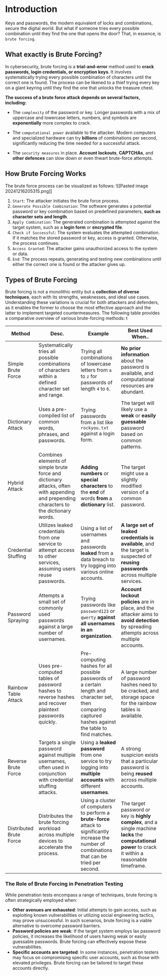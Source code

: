 # Introduction
Keys and passwords, the modern equivalent of locks and combinations, secure the digital world. But what if someone tries every possible combination until they find the one that opens the door? That, in essence, is `brute forcing`.
## What exactly is Brute Forcing?
In cybersecurity, brute forcing is a **trial-and-error** method used to **crack passwords, login credentials, or encryption keys**. It involves systematically trying every possible combination of characters until the correct one is found. The process can be likened to a thief trying every key on a giant keyring until they find the one that unlocks the treasure chest.

**The success of a brute force attack depends on several factors, including:**
- The `complexity` of the password or key. Longer passwords with a mix of uppercase and lowercase letters, numbers, and symbols are **exponentially** more complex to crack.

- The `computational power` available to the attacker. Modern computers and specialized hardware can try **billions** of combinations per second, significantly reducing the time needed for a successful attack.

- The `security measures` in place. **Account lockouts**, **CAPTCHAs**, and **other defences** can slow down or even thwart brute-force attempts.
## How Brute Forcing Works
The brute force process can be visualized as follows:
![[Pasted image 20241216205315.png]]
1. `Start`: The attacker initiates the brute force process.
2. `Generate Possible Combination`: The software generates a potential password or key combination based on predefined parameters, **such as character sets and length**.
3. `Apply Combination`: The generated combination is attempted against the target system, such as a **login form** or **encrypted file**.
4. `Check if Successful`: The system evaluates the attempted combination. If it matches the stored password or key, access is granted. Otherwise, the process continues.
5. `Access Granted`: The attacker gains unauthorized access to the system or data.
6. `End`: The process repeats, generating and testing new combinations until either the correct one is found or the attacker gives up.
## Types of Brute Forcing

Brute forcing is not a monolithic entity but a **collection of diverse techniques**, each with its strengths, weaknesses, and ideal use cases. Understanding these variations is crucial for both attackers and defenders, as it enables the former to choose the most effective approach and the latter to implement targeted countermeasures.
The following table provides a comparative overview of various brute-forcing methods:
t

| Method                  | Desc.                                                                                                                                   | Example                                                                                                                                                  | Best Used When..                                                                                                                                        |
| ----------------------- | --------------------------------------------------------------------------------------------------------------------------------------- | -------------------------------------------------------------------------------------------------------------------------------------------------------- | ------------------------------------------------------------------------------------------------------------------------------------------------------- |
| Simple Brute Force      | Systematically tries all possible combinations of characters within a defined character set and range.                                  | Trying all combinations of lowercase letters from `a` to `z` for passwords of length `4` to `6`.                                                         | **No prior information** about the password is available, and computational resources are abundant.                                                     |
| Dictionary Attack       | Uses a pre-compiled list of common words, phrases, and passwords.                                                                       | Trying passwords from a list like `rockyou.txt` against a login form.                                                                                    | The target will likely use a **weak** or **easily guessable** password based on common patterns.                                                        |
| Hybrid Attack           | Combines elements of simple brute force and dictionary attacks, often with appending and prepending characters to the dictionary words. | **Adding** **numbers** or **special characters** to the **end** of words **from** a **dictionary** list.                                                 | The target might use a slightly modified version of a common password.                                                                                  |
| Credential Stuffing     | Utilizes leaked credentials from one service to attempt access to other services, assuming users reuse passwords.                       | Using a list of usernames and passwords **leaked** from a data breach to try logging into various online accounts.                                       | **A large set of leaked credentials is available**, and the target is suspected of **reusing passwords** across multiple services.                      |
| Password Spraying       | Attempts a small set of commonly used passwords against a large number of usernames.                                                    | Trying passwords like `password123` or `qwerty` **against all usernames in an organization**.                                                            | **Account lockout policies** are in place, and the attacker aims to **avoid detection** by spreading attempts across multiple accounts.                 |
| Rainbow Table Attack    | Uses pre-computed tables of password hashes to reverse hashes and recover plaintext passwords quickly.                                  | Pre-computing hashes for all possible passwords of a certain length and character set, then comparing captured hashes against the table to find matches. | A large number of password hashes need to be cracked, and storage space for the rainbow tables is available.                                            |
| Reverse Brute Force     | Targets a single password against multiple usernames, often used in conjunction with credential stuffing attacks.                       | Using a **leaked password** from one service to try logging into **multiple accounts** with different **usernames**.                                     | A strong suspicion exists that a particular password is being **reused** across multiple accounts.                                                      |
| Distributed Brute Force | Distributes the brute forcing workload across multiple devices to accelerate the process.                                               | Using a cluster of computers to perform a **brute-force** attack to significantly increase the number of combinations that can be tried per second.      | The target password or key is **highly complex**, and a single machine **lacks** the **computational power** to crack it within a reasonable timeframe. |
### The Role of Brute Forcing in Penetration Testing
While penetration tests encompass a range of techniques, brute forcing is often strategically employed when:
- **Other avenues are exhausted**: Initial attempts to gain access, such as exploiting known vulnerabilities or utilizing social engineering tactics, may prove unsuccessful. In such scenarios, brute forcing is a viable alternative to overcome password barriers.
- **Password policies are weak**: If the target system employs lax password policies, it increases the likelihood of users having weak or easily guessable passwords. Brute forcing can effectively expose these vulnerabilities.
- **Specific accounts are targeted**: In some instances, penetration testers may focus on compromising specific user accounts, such as those with elevated privileges. Brute forcing can be tailored to target these accounts directly.